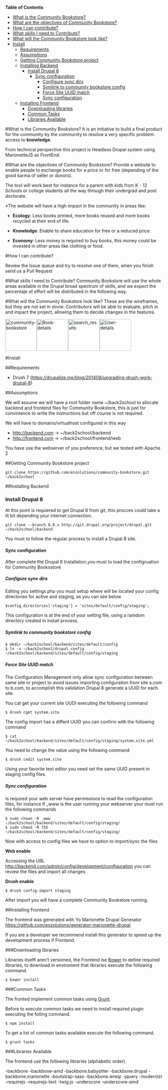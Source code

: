 <!-- START doctoc generated TOC please keep comment here to allow auto update -->
<!-- DON'T EDIT THIS SECTION, INSTEAD RE-RUN doctoc TO UPDATE -->
**Table of Contents**

- [What is the Community Bookstore?](#what-is-the-community-bookstore)
- [What are the objectives of Community Bookstore?](#what-are-the-objectives-of-community-bookstore)
- [How I can contribute?](#how-i-can-contribute)
- [What skills I need to Contribute?](#what-skills-i-need-to-contribute)
- [What will the Community Bookstore look like?](#what-will-the-community-bookstore-look-like)
- [Install](#install)
  - [Requirements](#requirements)
  - [Assumptions](#assumptions)
  - [Getting Community Bookstore project](#getting-community-bookstore-project)
  - [Installing Backend](#installing-backend)
    - [Install Drupal 8](#install-drupal-8)
      - [Sync configuration](#sync-configuration)
        - [Configure sync dirs](#configure-sync-dirs)
        - [Symlink to community bookstore config](#symlink-to-community-bookstore-config)
        - [Force Site UUID match](#force-site-uuid-match)
        - [Sync configuration](#sync-configuration-1)
  - [Installing Frontend](#installing-frontend)
    - [Downloading libraries](#downloading-libraries)
    - [Common Tasks](#common-tasks)
    - [Libraries Available](#libraries-available)

<!-- END doctoc generated TOC please keep comment here to allow auto update -->

#What is the Community Bookstore?
It is an initiative to build a final product for the community by the community to resolve a very specific problem: access to **knowledge**.

From technical perspective this project is Headless Drupal system using MarionetteJS as FrontEnd.

#What are the objectives of Community Bookstore?
Provide a website to enable people to exchange books for a price or for free (depending of the good karma of seller or donors).

The tool will work best for instance for a parent with kids from K - 12 Schools or college students all the way through their undergrad and post doctorate.

*The website will have a high impact in the community in areas like:

* **Ecology**: Less books printed, more books reused and more books recycled at their end of life.

* **Knowledge**: Enable to share education for free or a reduced price.

* **Economy**: Less money is required to buy books, this money could be invested in other areas like clothing or food.

#How I can contribute?

Review the Issue queue and try to resolve one of them, when you finish send us a Pull Request

#What skills I need to Contribute?
Community Bookstore will use the whole areas available in the Drupal broad spectrum of skills, and we expect the percentaje of effort will be distributed in the following way.

#What will the Community Bookstore look like?
These are the wireframes, but they are not set in stone. Contributors will be able to evaluate, pitch in and impact the project, allowing them to decide changes in the features.

<img alt="community-bookstore" src="https://raw.githubusercontent.com/enzolutions/community-bookstore/master/images/community-bookstore.png" height="100px" /><img alt="Book-details" src="https://raw.githubusercontent.com/enzolutions/community-bookstore/master/images/Book-details.png" height="100px" /><img alt="search_results" src="https://raw.githubusercontent.com/enzolutions/community-bookstore/master/images/search_results.png" height="100px" /><img alt="User-details" src="https://raw.githubusercontent.com/enzolutions/community-bookstore/master/images/User-details.png" height="100px" />

#Install

##Requirements

* Drush 7 (https://drupalize.me/blog/201408/upgrading-drush-work-drupal-8)

##Assumptions

We will assume we will have a root folder name ~/back2school to allocate backend and frontend files for Community Bookstore, this is just for convinience to write the instructions but off course is not required.

We will have to domains/virtualhost configured in this way

* http://backend.com -> ~/back2school/backend
* http://frontend.com -> ~/back2school/frontend/web

You have use the webserver of you preference, but we tested with Apache 2

##Getting Community Bookstore project

```
git clone https://github.com/enzolutions/community-bookstore.git ~/back2school
```

##Installing Backend

### Install Drupal 8

At this point is requiered to get Drupal 8 from git, this procces could take a lit bit depending your internet connection.

```
git clone --branch 8.0.x http://git.drupal.org/project/drupal.git ~/back2school/backend
```

You must to follow the regular process to install a Drupal 8 site.

#### Sync configuration

After complete the Drupal 8 Installation,you must to load the configruation for Community Booksstore

##### Configure sync dirs

Editing you settings.php you must setup where will be located your config directories for active and staging, as you can see below

```
$config_directories['staging'] = 'sites/default/config/staging';
```

This configuration is at the end of your setting file, using a ramdom directory created in install process.

##### Symlink to community bookstore config

```
$ mkdir ~/back2school/backend/sites/default/config
$ ln -s ~/back2school/drupal_config ~/back2school/backend/sites/default/config/staging
```

##### Force Site UUID match

The Configuration Management only allow sync configuration between same site or project to avoid issues importing configuration from site a.com to b.com, to accomplish this validation Drupal 8 generate a UUID for each site.

You cat get your current site UUDI executing the following command

```
$ drush cget system.site
```

The config import has a diffent UUID you can confirm with the following command

```
$ cat ~/back2school/backend/sites/default/config/staging/system.site.yml
```

You need to change the value using the following command

```
$ drush cedit system.site
```

Using your favorite text editor you need set the same UUID present in staging config files.

##### Sync configuration

Is required your web server have permissions to read the configuration files, for instance if _www is the user running your webserver your must run the following commands

```
$ sudo chown -R _www ~/back2school/backend/sites/default/config/staging/
$ sudo chmod -R 755 ~/back2school/backend/sites/default/config/staging/
```

Now with access to config files we have to option to import/sync the files

**Web enable**

Accessing the URL http://backend.com/admin/config/development/configuration you can review the files and import all changes

**Drush enable**

```
$ drush config-import staging
```

After import you will have a complete Community Bookstore running.

##Installing Frontend

The frontend was generated with Yo Marionette Drupal Generator <a href="https://github.com/enzolutions/generator-marionette-drupal">https://github.com/enzolutions/generator-marionette-drupal</a>.

If you are a developer we recommend install this generator to speed up the development process if Frontend.

###Downloading libraries

Libraries itselft aren't versioned, the Frontend ise <a href="http://bower.io">Bower</a> to define required libraries, to download in enviroment that libraries execute the following command.

```
$ bower install
```

###Common Tasks

The fronted implement common tasks using <a href="http://gruntjs.com/">Grunt</a>.

Before to execute common tasks we need to install required plugin executing the folling command.

```
$ npm install
```

To get a list of common tasks available execute the following command.

```
$ grunt tasks
```

###Libraries Available

The frontend use the following libraries (alphabetic order).

-backbone
-backbone-amd
-backbone.babysitter
-backbone.drupal
-backbone.marionette
-bootstrap-sass
-backbone.wreqr
-jquery
-modernizr
-requirejs
-requirejs-text
-twig.js
-underscore
-underscore-amd

